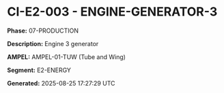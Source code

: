 # CI-E2-003 - ENGINE-GENERATOR-3

**Phase:** 07-PRODUCTION

**Description:** Engine 3 generator

**AMPEL:** AMPEL-01-TUW (Tube and Wing)

**Segment:** E2-ENERGY

**Generated:** 2025-08-25 17:27:29 UTC
